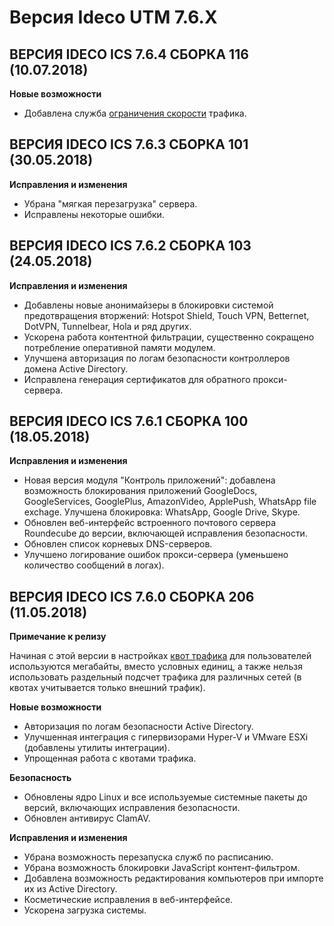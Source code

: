 # Версия Ideco UTM 7.6.X

## **ВЕРСИЯ IDECO ICS 7.6.4 СБОРКА 116 \(10.07.2018\)**

**Новые возможности**

* Добавлена служба [ограничения скорости](https://doc.ideco.ru/pages/viewpage.action?pageId=1703981) трафика.

## **ВЕРСИЯ IDECO ICS 7.6.3 СБОРКА 101 \(30.05.2018\)**

**Исправления и изменения**

* Убрана "мягкая перезагрузка" сервера.
* Исправлены некоторые ошибки.

## **ВЕРСИЯ IDECO ICS 7.6.2 СБОРКА 103 \(24.05.2018\)**

**Исправления и изменения**

* Добавлены новые анонимайзеры в блокировки системой предотвращения вторжений: Hotspot Shield, Touch VPN, Betternet, DotVPN, Tunnelbear, Hola и ряд других.
* Ускорена работа контентной фильтрации, существенно сокращено потребление оперативной памяти модулем.
* Улучшена авторизация по логам безопасности контроллеров домена Active Directory.
* Исправлена генерация сертификатов для обратного прокси-сервера.

## **ВЕРСИЯ IDECO ICS 7.6.1 СБОРКА 100 \(18.05.2018\)**

**Исправления и изменения**

* Новая версия модуля "Контроль приложений": добавлена возможность блокирования приложений GoogleDocs, GoogleServices, GooglePlus, AmazonVideo, ApplePush, WhatsApp file exchage. Улучшена блокировка: WhatsApp, Google Drive, Skype.
* Обновлен веб-интерфейс встроенного почтового сервера Roundecube до версии, включающей исправления безопасности.
* Обновлен список корневых DNS-серверов.
* Улучшено логирование ошибок прокси-сервера \(уменьшено количество сообщений в логах\).

## **ВЕРСИЯ IDECO ICS 7.6.0 СБОРКА 206 \(11.05.2018\)**

**Примечание к релизу**  
  
Начиная с этой версии в настройках [квот трафика](https://doc.ideco.ru/pages/viewpage.action?pageId=4981951) для пользователей используются мегабайты, вместо условных единиц, а также нельзя использовать раздельный подсчет трафика для различных сетей \(в квотах учитывается только внешний трафик\).  
  
**Новые возможности**

* Авторизация по логам безопасности Active Directory.
* Улучшенная интеграция с гипервизорами Hyper-V и VMware ESXi \(добавлены утилиты интеграции\).
* Упрощенная работа с квотами трафика.

**Безопасность**

* Обновлены ядро Linux и все используемые системные пакеты до версий, включающих исправления безопасности.
* Обновлен антивирус ClamAV.

**Исправления и изменения**

* Убрана возможность перезапуска служб по расписанию.
* Убрана возможность блокировки JavaScript контент-фильтром.
* Добавлена возможность редактирования компьютеров при импорте их из Active Directory.
* Косметические исправления в веб-интерфейсе.
* Ускорена загрузка системы.


